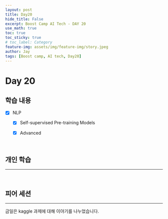 ```yaml
---
layout: post
title: Day20
hide_title: False
excerpt: Boost Camp AI Tech - DAY 20
use_math: true
toc: true
toc_sticky: true
# toc_label: Category
feature-img: assets/img/feature-img/story.jpeg
author: Jay
tags: [Boost camp, AI tech, Day20]
---
```


# Day 20

## 학습 내용
  - [x] NLP
    - [x] Self-supervised Pre-training Models
    - [x] Advanced 


<br> 

## 개인 학습
---



<br> 

## 피어 세션
---

금일은 kaggle 과제에 대해 이야기를 나누었습니다. 